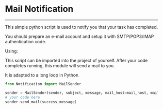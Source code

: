 # Mail Notification

---

This simple python script is used to notify you that your task has completed.

You should prepare an e-mail account and setup it with SMTP/POP3/IMAP authentication code.

Using:

This script can be imported into the project of yourself. After your code completes running, this module will send a mail to you.

It is adapted to a long loop in Python.

```python
from Notification import MailSender

sender = MailSender(sender, subject, message, mail_host=mail_host, mail_user=mail_user, mail_pass=mail_pass)
# your code here
sender.send_mail(success_message)

```